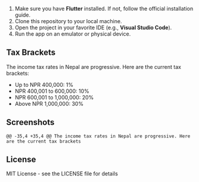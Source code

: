
1. Make sure you have **Flutter** installed. If not, follow the official installation guide.
2. Clone this repository to your local machine.
3. Open the project in your favorite IDE (e.g., **Visual Studio Code**).
4. Run the app on an emulator or physical device.

## Tax Brackets

The income tax rates in Nepal are progressive. Here are the current tax brackets:

- Up to NPR 400,000: 1%
- NPR 400,001 to 600,000: 10%
- NPR 600,001 to 1,000,000: 20%
- Above NPR 1,000,000: 30%


## Screenshots
	@@ -35,4 +35,4 @@ The income tax rates in Nepal are progressive. Here are the current tax brackets

## License

MIT License - see the LICENSE file for details
